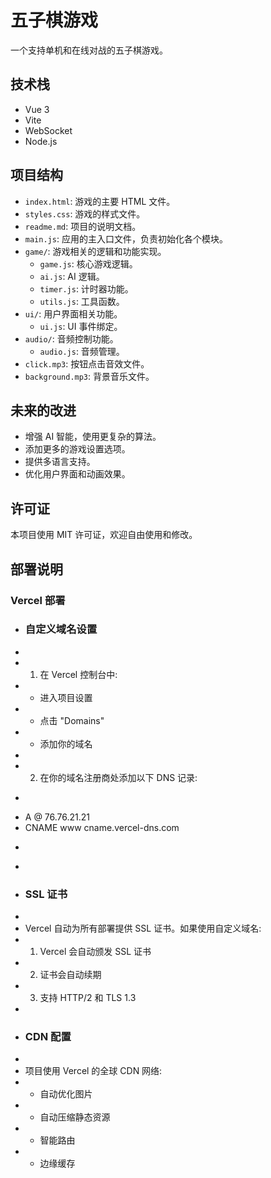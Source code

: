# 五子棋游戏

一个支持单机和在线对战的五子棋游戏。

## 技术栈

- Vue 3
- Vite
- WebSocket
- Node.js

## 项目结构

- `index.html`: 游戏的主要 HTML 文件。
- `styles.css`: 游戏的样式文件。
- `readme.md`: 项目的说明文档。
- `main.js`: 应用的主入口文件，负责初始化各个模块。
- `game/`: 游戏相关的逻辑和功能实现。
  - `game.js`: 核心游戏逻辑。
  - `ai.js`: AI 逻辑。
  - `timer.js`: 计时器功能。
  - `utils.js`: 工具函数。
- `ui/`: 用户界面相关功能。
  - `ui.js`: UI 事件绑定。
- `audio/`: 音频控制功能。
  - `audio.js`: 音频管理。
- `click.mp3`: 按钮点击音效文件。
- `background.mp3`: 背景音乐文件。

## 未来的改进

- 增强 AI 智能，使用更复杂的算法。
- 添加更多的游戏设置选项。
- 提供多语言支持。
- 优化用户界面和动画效果。

## 许可证

本项目使用 MIT 许可证，欢迎自由使用和修改。 

## 部署说明

### Vercel 部署

+ ### 自定义域名设置
+ 
+ 1. 在 Vercel 控制台中:
+    - 进入项目设置
+    - 点击 "Domains"
+    - 添加你的域名
+ 
+ 2. 在你的域名注册商处添加以下 DNS 记录:
+    ```
+    A     @     76.76.21.21
+    CNAME  www   cname.vercel-dns.com
+    ```
+ 
+ ### SSL 证书
+ 
+ Vercel 自动为所有部署提供 SSL 证书。如果使用自定义域名:
+ 1. Vercel 会自动颁发 SSL 证书
+ 2. 证书会自动续期
+ 3. 支持 HTTP/2 和 TLS 1.3
+ 
+ ### CDN 配置
+ 
+ 项目使用 Vercel 的全球 CDN 网络:
+ - 自动优化图片
+ - 自动压缩静态资源
+ - 智能路由
+ - 边缘缓存 
